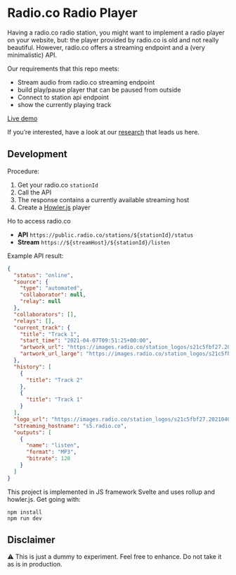 # Radio.co Radio Player

Having a radio.co radio station, you might want to implement a radio player on your website, but: the player provided by radio.co is old and not really beautiful. However, radio.co offers a streaming endpoint and a (very minimalistic) API.

Our requirements that this repo meets:
- Stream audio from radio.co streaming endpoint
- build play/pause player that can be paused from outside
- Connect to station api endpoint
- show the currently playing track

[Live demo](https://radio-co-player.netlify.app)

If you’re interested, have a look at our [research](RESEARCH.md) that leads us here.

## Development

Procedure:
1. Get your radio.co `stationId`
2. Call the API
3. The response contains a currently available streaming host
4. Create a [Howler.js](https://github.com/goldfire/howler.js) player

Ho to access radio.co
- **API** `https://public.radio.co/stations/${stationId}/status`
- **Stream** `https://${streamHost}/${stationId}/listen`

Example API result:
```json
{
  "status": "online",
  "source": {
    "type": "automated",
    "collaborator": null,
    "relay": null
  },
  "collaborators": [],
  "relays": [],
  "current_track": {
    "title": "Track 1",
    "start_time": "2021-04-07T09:51:25+00:00",
    "artwork_url": "https://images.radio.co/station_logos/s21c5fbf27.20210403125950.png",
    "artwork_url_large": "https://images.radio.co/station_logos/s21c5fbf27.20210403125950.png"
  },
  "history": [
    {
      "title": "Track 2"
    },
    {
      "title": "Track 1"
    }
  ],
  "logo_url": "https://images.radio.co/station_logos/s21c5fbf27.20210403125950.png",
  "streaming_hostname": "s5.radio.co",
  "outputs": [
    {
      "name": "listen",
      "format": "MP3",
      "bitrate": 128
    }
  ]
}
```

This project is implemented in JS framework Svelte and uses rollup and howler.js. Get going with:
```
npm install
npm run dev
```

## Disclaimer

⚠️ This is just a dummy to experiment. Feel free to enhance. Do not take it as is in production.

